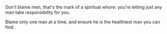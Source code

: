 Don't blame men, that's the mark of a spiritual whore: you're letting just any man take responsibility for you. 

Blame only one man at a time, and ensure he is the healthiest man you can find.